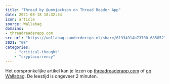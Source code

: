 ```yaml
---
title: "Thread by @ummjackson on Thread Reader App"
date: 2021-08-18 18:32:34
icon: article
source: Wallabag
domains:
- threadreaderapp.com
src_url: "https://wallabag.sanderdorigo.nl/share/61334914b73700.68585275"
2021: "08"
categories:
    - "critical-thought"
    - "cryptocurrency"
---
```

Het oorspronkelijke artikel kan je lezen op [threadreaderapp.com](https://threadreaderapp.com/thread/1415353984617914370.html) of [op Wallabag](https://wallabag.sanderdorigo.nl/share/61334914b73700.68585275). De leestijd is ongeveer 2 minuten.